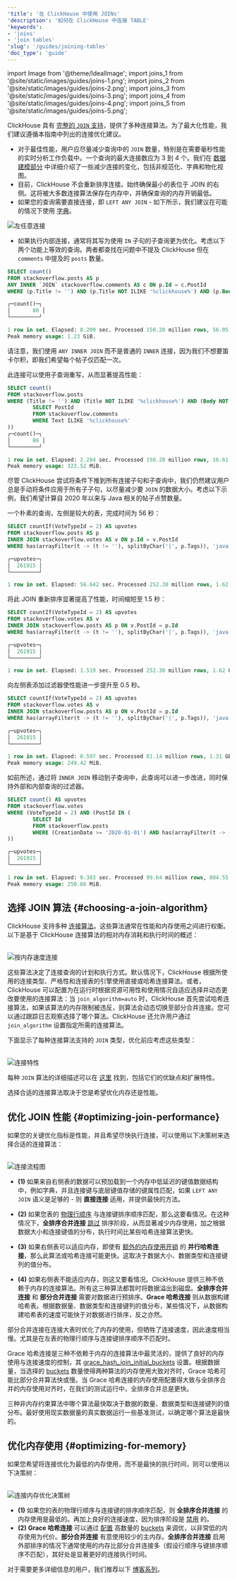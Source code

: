 ```yaml
---
'title': '在 ClickHouse 中使用 JOINs'
'description': '如何在 ClickHouse 中连接 TABLE'
'keywords':
- 'joins'
- 'join tables'
'slug': '/guides/joining-tables'
'doc_type': 'guide'
---
```


import Image from '@theme/IdealImage';
import joins_1 from '@site/static/images/guides/joins-1.png';
import joins_2 from '@site/static/images/guides/joins-2.png';
import joins_3 from '@site/static/images/guides/joins-3.png';
import joins_4 from '@site/static/images/guides/joins-4.png';
import joins_5 from '@site/static/images/guides/joins-5.png';

ClickHouse 具有 [完整的 `JOIN` 支持](https://clickhouse.com/blog/clickhouse-fully-supports-joins-part1)，提供了多种连接算法。为了最大化性能，我们建议遵循本指南中列出的连接优化建议。

- 对于最佳性能，用户应尽量减少查询中的 `JOIN` 数量，特别是在需要毫秒性能的实时分析工作负载中。一个查询的最大连接数应为 3 到 4 个。我们在 [数据建模部分](/data-modeling/schema-design) 中详细介绍了一些减少连接的变化，包括非规范化、字典和物化视图。
- 目前，ClickHouse 不会重新排序连接。始终确保最小的表位于 JOIN 的右侧。这将被大多数连接算法保存在内存中，并确保查询的内存开销最低。
- 如果您的查询需要直接连接，即 `LEFT ANY JOIN` - 如下所示，我们建议在可能的情况下使用 [字典](/dictionary)。

<Image img={joins_1} size="sm" alt="左任意连接"/>

- 如果执行内部连接，通常将其写为使用 `IN` 子句的子查询更为优化。考虑以下两个功能上等效的查询。两者都查找在问题中不提及 ClickHouse 但在 `comments` 中提及的 `posts` 数量。

```sql
SELECT count()
FROM stackoverflow.posts AS p
ANY INNER `JOIN` stackoverflow.comments AS c ON p.Id = c.PostId
WHERE (p.Title != '') AND (p.Title NOT ILIKE '%clickhouse%') AND (p.Body NOT ILIKE '%clickhouse%') AND (c.Text ILIKE '%clickhouse%')

┌─count()─┐
│       86 │
└─────────┘

1 row in set. Elapsed: 8.209 sec. Processed 150.20 million rows, 56.05 GB (18.30 million rows/s., 6.83 GB/s.)
Peak memory usage: 1.23 GiB.
```

请注意，我们使用 `ANY INNER JOIN` 而不是普通的 `INNER` 连接，因为我们不想要笛卡尔积，即我们希望每个帖子仅匹配一次。

此连接可以使用子查询重写，从而显著提高性能：

```sql
SELECT count()
FROM stackoverflow.posts
WHERE (Title != '') AND (Title NOT ILIKE '%clickhouse%') AND (Body NOT ILIKE '%clickhouse%') AND (Id IN (
        SELECT PostId
        FROM stackoverflow.comments
        WHERE Text ILIKE '%clickhouse%'
))
┌─count()─┐
│       86 │
└─────────┘

1 row in set. Elapsed: 2.284 sec. Processed 150.20 million rows, 16.61 GB (65.76 million rows/s., 7.27 GB/s.)
Peak memory usage: 323.52 MiB.
```

尽管 ClickHouse 尝试将条件下推到所有连接子句和子查询中，我们仍然建议用户总是手动将条件应用于所有子子句，以尽量减少要 `JOIN` 的数据大小。考虑以下示例，我们希望计算自 2020 年以来与 Java 相关的帖子点赞数量。

一个朴素的查询，左侧是较大的表，完成时间为 56 秒：

```sql
SELECT countIf(VoteTypeId = 2) AS upvotes
FROM stackoverflow.posts AS p
INNER JOIN stackoverflow.votes AS v ON p.Id = v.PostId
WHERE has(arrayFilter(t -> (t != ''), splitByChar('|', p.Tags)), 'java') AND (p.CreationDate >= '2020-01-01')

┌─upvotes─┐
│  261915 │
└─────────┘

1 row in set. Elapsed: 56.642 sec. Processed 252.30 million rows, 1.62 GB (4.45 million rows/s., 28.60 MB/s.)
```

将此 JOIN 重新排序显著提高了性能，时间缩短至 1.5 秒：

```sql
SELECT countIf(VoteTypeId = 2) AS upvotes
FROM stackoverflow.votes AS v
INNER JOIN stackoverflow.posts AS p ON v.PostId = p.Id
WHERE has(arrayFilter(t -> (t != ''), splitByChar('|', p.Tags)), 'java') AND (p.CreationDate >= '2020-01-01')

┌─upvotes─┐
│  261915 │
└─────────┘

1 row in set. Elapsed: 1.519 sec. Processed 252.30 million rows, 1.62 GB (166.06 million rows/s., 1.07 GB/s.)
```

向左侧表添加过滤器使性能进一步提升至 0.5 秒。

```sql
SELECT countIf(VoteTypeId = 2) AS upvotes
FROM stackoverflow.votes AS v
INNER JOIN stackoverflow.posts AS p ON v.PostId = p.Id
WHERE has(arrayFilter(t -> (t != ''), splitByChar('|', p.Tags)), 'java') AND (p.CreationDate >= '2020-01-01') AND (v.CreationDate >= '2020-01-01')

┌─upvotes─┐
│  261915 │
└─────────┘

1 row in set. Elapsed: 0.597 sec. Processed 81.14 million rows, 1.31 GB (135.82 million rows/s., 2.19 GB/s.)
Peak memory usage: 249.42 MiB.
```

如前所述，通过将 `INNER JOIN` 移动到子查询中，此查询可以进一步改进，同时保持外部和内部查询的过滤器。

```sql
SELECT count() AS upvotes
FROM stackoverflow.votes
WHERE (VoteTypeId = 2) AND (PostId IN (
        SELECT Id
        FROM stackoverflow.posts
        WHERE (CreationDate >= '2020-01-01') AND has(arrayFilter(t -> (t != ''), splitByChar('|', Tags)), 'java')
))

┌─upvotes─┐
│  261915 │
└─────────┘

1 row in set. Elapsed: 0.383 sec. Processed 99.64 million rows, 804.55 MB (259.85 million rows/s., 2.10 GB/s.)
Peak memory usage: 250.66 MiB.
```

## 选择 JOIN 算法 {#choosing-a-join-algorithm}

ClickHouse 支持多种 [连接算法](https://clickhouse.com/blog/clickhouse-fully-supports-joins-part1)。这些算法通常在性能和内存使用之间进行权衡。以下是基于 ClickHouse 连接算法的相对内存消耗和执行时间的概述：

<br />

<Image img={joins_2} size="lg" alt="按内存速度连接"/>

<br />

这些算法决定了连接查询的计划和执行方式。默认情况下，ClickHouse 根据所使用的连接类型、严格性和连接表的引擎使用直接或哈希连接算法。或者，ClickHouse 可以配置为在运行时根据资源可用性和使用情况自适应选择并动态更改要使用的连接算法：当 `join_algorithm=auto` 时，ClickHouse 首先尝试哈希连接算法，如果该算法的内存限制被违反，则算法会动态切换至部分合并连接。您可以通过跟踪日志观察选择了哪个算法。ClickHouse 还允许用户通过 `join_algorithm` 设置指定所需的连接算法。

下面显示了每种连接算法支持的 `JOIN` 类型，优化前应考虑这些类型：

<br />

<Image img={joins_3} size="lg" alt="连接特性"/>

<br />

每种 `JOIN` 算法的详细描述可以在 [这里](https://clickhouse.com/blog/clickhouse-fully-supports-joins-hash-joins-part2) 找到，包括它们的优缺点和扩展特性。

选择合适的连接算法取决于您是希望优化内存还是性能。

## 优化 JOIN 性能 {#optimizing-join-performance}

如果您的关键优化指标是性能，并且希望尽快执行连接，可以使用以下决策树来选择合适的连接算法：

<br />

<Image img={joins_4} size="lg" alt="连接流程图"/>

<br />

- **(1)** 如果来自右侧表的数据可以预加载到一个内存中低延迟的键值数据结构中，例如字典，并且连接键与底层键值存储的键属性匹配，如果 `LEFT ANY JOIN` 语义是足够的 - 则 **直接连接** 适用，并提供最快的方法。

- **(2)** 如果您表的 [物理行顺序](/guides/best-practices/sparse-primary-indexes#data-is-stored-on-disk-ordered-by-primary-key-columns) 与连接键排序顺序匹配，那么这要看情况。在这种情况下，**全排序合并连接** [跳过](https://clickhouse.com/blog/clickhouse-fully-supports-joins-full-sort-partial-merge-part3#utilizing-physical-row-order) 排序阶段，从而显著减少内存使用，加之根据数据大小和连接键值的分布，执行时间比某些哈希连接算法更快。

- **(3)** 如果右侧表可以适应内存，即使有 [额外的内存使用开销](https://clickhouse.com/blog/clickhouse-fully-supports-joins-hash-joins-part2#summary) 的 **并行哈希连接**，那么此算法或哈希连接可能更快。这取决于数据大小、数据类型和连接键列的值分布。

- **(4)** 如果右侧表不能适应内存，则这又要看情况。ClickHouse 提供三种不依赖于内存的连接算法。所有这三种算法都暂时将数据溢出到磁盘。**全排序合并连接** 和 **部分合并连接** 需要对数据进行预排序。**Grace 哈希连接** 则从数据构建哈希表。根据数据量、数据类型和连接键列的值分布，某些情况下，从数据构建哈希表的速度可能快于对数据进行排序，反之亦然。

部分合并连接在连接大表时优化了内存的使用，但牺牲了连接速度，因此速度相当慢。尤其是在左表的物理行顺序与连接键排序顺序不匹配时。

Grace 哈希连接是三种不依赖于内存的连接算法中最灵活的，提供了良好的内存使用与连接速度的控制，其 [grace_hash_join_initial_buckets](https://github.com/ClickHouse/ClickHouse/blob/23.5/src/Core/Settings.h#L759) 设置。根据数据量，当选择的 [buckets](https://clickhouse.com/blog/clickhouse-fully-supports-joins-hash-joins-part2#description-2) 数量使得两种算法的内存使用大致对齐时，Grace 哈希可能比部分合并算法快或慢。当 Grace 哈希连接的内存使用配置得大致与全排序合并的内存使用对齐时，在我们的测试运行中，全排序合并总是更快。

三种非内存约束算法中哪个算法最快取决于数据的数量、数据类型和连接键列的值分布。最好使用现实数据量的真实数据运行一些基准测试，以确定哪个算法是最快的。

## 优化内存使用 {#optimizing-for-memory}

如果您希望将连接优化为最低的内存使用，而不是最快的执行时间，则可以使用以下决策树：

<br />

<Image img={joins_5} size="lg" alt="连接内存优化决策树" />

<br />

- **(1)** 如果您的表的物理行顺序与连接键的排序顺序匹配，则 **全排序合并连接** 的内存使用是最低的。再加上良好的连接速度，因为排序阶段是 [禁用](https://clickhouse.com/blog/clickhouse-fully-supports-joins-full-sort-partial-merge-part3#utilizing-physical-row-order) 的。
- **(2)** **Grace 哈希连接** 可以通过 [配置](https://github.com/ClickHouse/ClickHouse/blob/23.5/src/Core/Settings.h#L759) 高数量的 [buckets](https://clickhouse.com/blog/clickhouse-fully-supports-joins-hash-joins-part2#description-2) 来调优，以非常低的内存使用为代价。**部分合并连接** 有意使用较少的主内存。**全排序合并连接** 启用外部排序的情况下通常使用的内存比部分合并连接多（假设行顺序与键排序顺序不匹配），其好处是显著更好的连接执行时间。

对于需要更多详细信息的用户，我们推荐以下 [博客系列](https://clickhouse.com/blog/clickhouse-fully-supports-joins-part1)。
